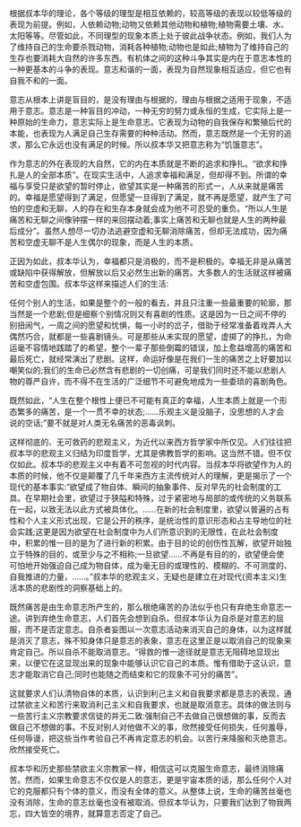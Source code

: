 根据叔本华的理论，各个等级的理型是相互依赖的，较高等级的表现以较低等级的表现为前提。例如，人依赖动物;动物又依赖其他动物和植物;植物需要土壤、水、太阳等等。尽管如此，不同理型的现象本质上处于彼此战争状态。例如，我们人为了维持自己的生命要杀戮动物，消耗各种植物;动物也是如此;植物为了维持自己的生存也要消耗大自然的许多东西。有机体之间的这种斗争其实是内在于意志本性的一种更基本的斗争的表现。意志和谐的一面，表现为自然现象相互适应，但它也有自我不和的一面。

意志从根本上讲是盲目的，是没有理由与根据的，理由与根据之适用于现象，不适用于意志。意志是一种盲目的冲动，一种无穷的努力或永恒的生成，它实际上是一种原始的生命力，意志实际上是生命意志。它表现为动物的自我保存和繁殖后代的本能，也表现为人满足自己生存需要的种种活动。然而，意志既然是一个无穷的追求，那么它永远也没有满足的时候。所以叔本华又把意志称为“饥饿意志”。

作为意志的外在表现的大自然，它的内在本质就是不断的追求和挣扎。“欲求和挣扎是人的全部本质”。在现实生活中，人追求幸福和满足，但却得不到。所谓的幸福与享受只是欲望的暂时停止，欲望其实是一种痛苦的形式一，人从来就是痛苦的。幸福是愿望得到了满足，但愿望一旦得到了满足，就不再是愿望，就产生了可怕的空虚和无聊，人的存在和生存本身就会成为他不可忍受的重负。“所以人生是痛苦和无聊之间像钟摆一样的来回摆动着;事实上痛苦和无聊也就是人生的两种最后成分”。虽然人想尽一切办法逃避空虚和无聊消除痛苦，但却无法成功，因为痛苦和空虚无聊不是人生偶尔的现象，而是人生的本质。

正因为如此，叔本华认为，幸福都只是消极的，而不是积极的。幸福无非是从痛苦或缺陷中获得解放，但解放以后又必然生出新的痛苦。大多数人的生活就这样被痛苦和空虚包围。叔本华这样来描述人们的生活:

任何个别人的生活，如果是整个的一般的看去，并且只注重一些最重要的轮廓，那当然是一个悲剧;但是细察个别情况则又有喜剧的性质。这是因为一日之间不停的别扭闹气，一周之间的愿望和忧惧，每一小时的岔子，借助于经常准备着戏弄人大偶然巧合，就都是一些喜剧镜头。可是那些从未实现的愿望，虚掷了的挣扎，为命运毫不容情地践踏了的希望，整个一辈子那些倒霉的错误，加上愈益增高的痛苦和最后死亡，就经常演出了悲剧。这样，命运好像是在我们一生的痛苦之上好要加以嘲笑似的;我们的生命已必然含有悲剧的一切创痛，可是我们同时还不能以悲剧人物的尊严自许，而不得不在生活的广泛细节不可避免地成为一些委琐的喜剧角色。

既然如此，“人生在整个根性上便已不可能有真正的幸福，人生本质上就是一个形态繁多的痛苦，是一个一贯不幸的状态;……乐观主义是没脑子，没思想的人才会说的空话;”要不就是对人类无名痛苦的恶毒讽刺。

这样彻底的、无可救药的悲观主义，为近代以来西方哲学家中所仅见。人们往往把叔本华的悲观主义归结为印度哲学，尤其是佛教哲学的影响。这当然不错。但不仅仅如此。叔本华的悲观主义中有着不可忽视的时代内容。当叔本华将欲望作为人的本质的时候，他不仅是颠覆了几千年来西方主流传统对人的理解，更是揭示了一个现代的基本事实:“欲望成了物自体、瞬间的抽象事件、反对早先的社会制度的工具。在早期社会里，欲望过于狭隘和特殊，过于紧密地与局部的或传统的义务联系在一起，以致无法以此方式被具体化。……在新的社会制度里，欲望以普遍的占有性和个人主义形式出现，它是公开的秩序，是统治性的意识形态和占主导地位的社会实践;这更是因为欲望在社会制度中为人们所意识到的无限性，在此社会制度中，积累的惟一目的是为了进行新的积累。由于目的论的创伤性瓦解，欲望开始独立于特殊的目的，或至少与之不相称;一旦欲望……不再是有目的的，欲望便会使可怕地开始强迫自己成为物自体，成为毫无目的或理性的、模糊的、不可测度的、自我推进的力量，……。”叔本华的悲观主义，无疑也是建立在对现代(资本主义)生活本质的悲剧性的洞察基础上的。

既然痛苦是由生命意志所产生的，那么根绝痛苦的办法似乎也只有弃绝生命意志一途。讲到弃绝生命意志，人们首先会想到自杀。但叔本华认为自杀是对意志的屈服，而不是否定意志。自杀者妄图以一次意志活动来消灭自己的身体，以为这样就是消灭了意志，殊不知身体只是意志的表象，意志在这里正是以取消自己的现象来肯定自己。所以自杀不能取消意志。“得救的惟一途径就是意志无阻碍地显现出来，以便它在这显现出来的现象中能够认识它自己的本质。惟有借助于这认识，意志才能取消它自己;同时也能随之而结束和它的现象不可分的痛苦”。

这就要求人们认清物自体的本质，认识到利己主义和自我要求都是意志的表现，通过禁欲主义和苦行来取消利己主义和自我要求，也就是取消意志。具体的做法则与一些苦行主义宗教要求信徒的并无二致:强制自己不去做自己很想做的事，反而去做自己不想做的事。不反对别人对他做不义的事，欣然接受任何损失，任何羞辱，任何辱谩，把这些当作考验自己不再肯定意志的机会。以苦行来降服和灭绝意志。欣然接受死亡。

叔本华和历史那些禁欲主义宗教家一样，相信这可以克服生命意志，最终消除痛苦。然而，如果生命意志不仅仅是人的意志，更是宇宙本质的话，那么任何个人对它的克服都只有个体的意义，而没有全体的意义。从整体上说，生命的痛苦丝毫也没有消除，生命的意志丝毫也没有被取消。但叔本华认为，只要我们达到了物我两忘，四大皆空的境界，就算意志否定了自己。